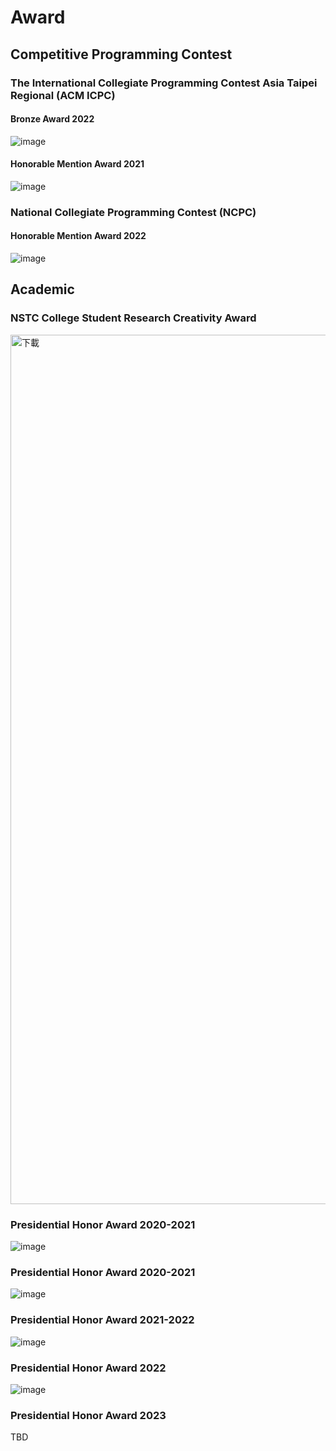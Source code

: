 # Award

## Competitive Programming Contest
### The International Collegiate Programming Contest Asia Taipei Regional (ACM ICPC)
#### Bronze Award 2022
![image](https://user-images.githubusercontent.com/66879339/232228768-d8b96ff4-3421-45f0-ad32-9a0a872d15be.png)
#### Honorable Mention Award 2021
![image](https://user-images.githubusercontent.com/66879339/232228780-d80a38bc-3e0a-4767-9edb-0f5597e0161e.png)


### National Collegiate Programming Contest (NCPC)
#### Honorable Mention Award 2022
![image](https://user-images.githubusercontent.com/66879339/233784977-96fd10b3-32ab-459b-84e2-b5692013ec00.png)

## Academic
### NSTC College Student Research Creativity Award
<img width="2000" height="1391" alt="下載" src="https://github.com/user-attachments/assets/7d90f041-5f93-4678-8088-95b3987a5c48" />

### Presidential Honor Award 2020-2021
![image](https://user-images.githubusercontent.com/66879339/233306207-212fb82a-39e6-49d4-bfdb-b626d50eb9d9.png)
### Presidential Honor Award 2020-2021
![image](https://user-images.githubusercontent.com/66879339/233306168-b32d0ea3-5f4d-420a-8255-c846b0d64ac6.png)
### Presidential Honor Award 2021-2022
![image](https://user-images.githubusercontent.com/66879339/233306026-8eef62d4-b6e3-43da-a893-bfe4750fcf62.png)
### Presidential Honor Award 2022
![image](https://user-images.githubusercontent.com/66879339/233306190-96e9ce50-fe61-46be-a5af-e23440de725b.png)
### Presidential Honor Award 2023
TBD
